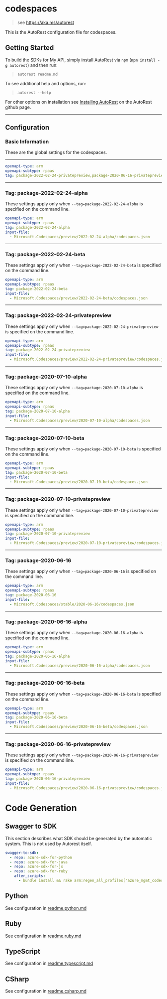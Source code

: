 # codespaces

> see https://aka.ms/autorest

This is the AutoRest configuration file for codespaces.

## Getting Started

To build the SDKs for My API, simply install AutoRest via `npm` (`npm install -g autorest`) and then run:

> `autorest readme.md`

To see additional help and options, run:

> `autorest --help`

For other options on installation see [Installing AutoRest](https://aka.ms/autorest/install) on the AutoRest github page.

---

## Configuration

### Basic Information

These are the global settings for the codespaces.

---
```yaml
openapi-type: arm
openapi-subtype: rpaas
tag: package-2022-02-24-privatepreview,package-2020-06-16-privatepreview
```
---
### Tag: package-2022-02-24-alpha
These settings apply only when `--tag=package-2022-02-24-alpha` is specified on the command line.
```yaml $(tag) == 'package-2022-02-24-alpha'
openapi-type: arm
openapi-subtype: rpaas
tag: package-2022-02-24-alpha
input-file:
  - Microsoft.Codespaces/preview/2022-02-24-alpha/codespaces.json
```
---
### Tag: package-2022-02-24-beta
These settings apply only when `--tag=package-2022-02-24-beta` is specified on the command line.
```yaml $(tag) == 'package-2022-02-24-beta'
openapi-type: arm
openapi-subtype: rpaas
tag: package-2022-02-24-beta
input-file:
  - Microsoft.Codespaces/preview/2022-02-24-beta/codespaces.json
```
---
### Tag: package-2022-02-24-privatepreview
These settings apply only when `--tag=package-2022-02-24-privatepreview` is specified on the command line.
```yaml $(tag) == 'package-2022-02-24-privatepreview'
openapi-type: arm
openapi-subtype: rpaas
tag: package-2022-02-24-privatepreview
input-file:
  - Microsoft.Codespaces/preview/2022-02-24-privatepreview/codespaces.json
```
---
### Tag: package-2020-07-10-alpha
These settings apply only when `--tag=package-2020-07-10-alpha` is specified on the command line.

```yaml $(tag) == 'package-2020-07-10-alpha'
openapi-type: arm
openapi-subtype: rpaas
tag: package-2020-07-10-alpha
input-file:
  - Microsoft.Codespaces/preview/2020-07-10-alpha/codespaces.json
```
---
### Tag: package-2020-07-10-beta
These settings apply only when `--tag=package-2020-07-10-beta` is specified on the command line.
```yaml $(tag) == 'package-2020-07-10-beta'
openapi-type: arm
openapi-subtype: rpaas
tag: package-2020-07-10-beta
input-file:
  - Microsoft.Codespaces/preview/2020-07-10-beta/codespaces.json
```
---
### Tag: package-2020-07-10-privatepreview
These settings apply only when `--tag=package-2020-07-10-privatepreview` is specified on the command line.
```yaml $(tag) == 'package-2020-07-10-privatepreview'
openapi-type: arm
openapi-subtype: rpaas
tag: package-2020-07-10-privatepreview
input-file:
  - Microsoft.Codespaces/preview/2020-07-10-privatepreview/codespaces.json
```
---
### Tag: package-2020-06-16
These settings apply only when `--tag=package-2020-06-16` is specified on the command line.
```yaml $(tag) == 'package-2020-06-16'
openapi-type: arm
openapi-subtype: rpaas
tag: package-2020-06-16
input-file:
  - Microsoft.Codespaces/stable/2020-06-16/codespaces.json
```
---
### Tag: package-2020-06-16-alpha
These settings apply only when `--tag=package-2020-06-16-alpha` is specified on the command line.
```yaml $(tag) == 'package-2020-06-16-alpha'
openapi-type: arm
openapi-subtype: rpaas
tag: package-2020-06-16-alpha
input-file:
  - Microsoft.Codespaces/preview/2020-06-16-alpha/codespaces.json
```
---
### Tag: package-2020-06-16-beta
These settings apply only when `--tag=package-2020-06-16-beta` is specified on the command line.
```yaml $(tag) == 'package-2020-06-16-beta'
openapi-type: arm
openapi-subtype: rpaas
tag: package-2020-06-16-beta
input-file:
  - Microsoft.Codespaces/preview/2020-06-16-beta/codespaces.json
```
---
### Tag: package-2020-06-16-privatepreview
These settings apply only when `--tag=package-2020-06-16-privatepreview` is specified on the command line.
```yaml $(tag) == 'package-2020-06-16-privatepreview'
openapi-type: arm
openapi-subtype: rpaas
tag: package-2020-06-16-privatepreview
input-file:
  - Microsoft.Codespaces/preview/2020-06-16-privatepreview/codespaces.json
```

# Code Generation

## Swagger to SDK

This section describes what SDK should be generated by the automatic system.
This is not used by Autorest itself.

```yaml $(swagger-to-sdk)
swagger-to-sdk:
  - repo: azure-sdk-for-python
  - repo: azure-sdk-for-java
  - repo: azure-sdk-for-js
  - repo: azure-sdk-for-ruby
    after_scripts:
      - bundle install && rake arm:regen_all_profiles['azure_mgmt_codespaces']
```

## Python

See configuration in [readme.python.md](./readme.python.md)

## Ruby

See configuration in [readme.ruby.md](./readme.ruby.md)

## TypeScript

See configuration in [readme.typescript.md](./readme.typescript.md)

## CSharp

See configuration in [readme.csharp.md](./readme.csharp.md)
